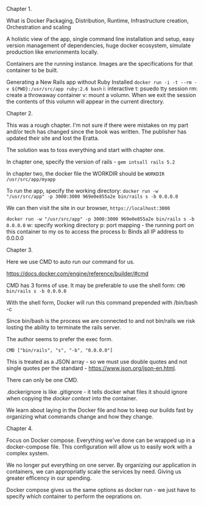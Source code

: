 Chapter 1.

  What is Docker
    Packaging, Distribution, Runtime, Infrastructure creation, Orchestration and scaling

  A holistic view of the app, single command line installation and setup, easy version management of dependencies, huge docker ecosystem, simulate production like envrionments locally.

Containers are the running instance. Images are the specifications for that container to be built.

Generating a New Rails app without Ruby Installed
  `docker run -i -t --rm -v ${PWD}:/usr/src/app ruby:2.6 bash`
  i: interactive
  t: psuedo tty session
  rm: create a throwaway container
  v: mount a volumn. When we exit the session the contents of this volumn will appear in the current directory.

Chapter 2.

This was a rough chapter. I'm not sure if there were mistakes on my part and/or tech has changed since the book was written. The publisher has updated their site and lost the Eratta.

The solution was to toss everything and start with chapter one.

In chapter one, specify the version of rails - `gem intsall rails 5.2`

In chapter two, the docker file the WORKDIR should be `WORKDIR /usr/src/app/myapp`

To run the app, specify the working directory: `docker run -w "/usr/src/app" -p 3000:3000 969e0e855a2e bin/rails s -b 0.0.0.0`

We can then visit the site in our browser, `https://localhost:3000`


  `docker run -w "/usr/src/app" -p 3000:3000 969e0e855a2e bin/rails s -b 0.0.0.0`
  w: specify working directory
  p: port mapping - the running port on this container to my os to access the process
  b: Binds all IP address to 0.0.0.0


Chapter 3.

Here we use CMD to auto run our command for us.

https://docs.docker.com/engine/reference/builder/#cmd

CMD has 3 forms of use. It may be preferable to use the shell form:
`CMD bin/rails s -b 0.0.0.0`

With the shell form, Docker will run this command prepended with /bin/bash -c

Since bin/bash is the process we are connected to and not bin/rails we risk losting the ability to terminate the rails server.

The author seems to prefer the exec form.

`CMD ["bin/rails", "s", "-b", "0.0.0.0"]`

This is treated as a JSON array - so we must use double quotes and not single quotes per the standard - https://www.json.org/json-en.html.

There can only be one CMD.

.dockerignore is like .gitignore - it tells docker what files it should ignore when copying the _docker context_ into the container.

We learn about laying in the Docker file and how to keep our builds fast by organizing what commands change and how they change.

Chapter 4.

Focus on Docker compose. Everything we've done can be wrapped up in a docker-compose file. This configuration will allow us to easily work with a complex system.

We no longer put everything on one server. By organizing our application in containers, we can appropriatly scale the services by need. Giving us greater efficency in our spending.

Docker compose gives us the same options as docker run - we just have to specify which container to perform the oeprations on.

